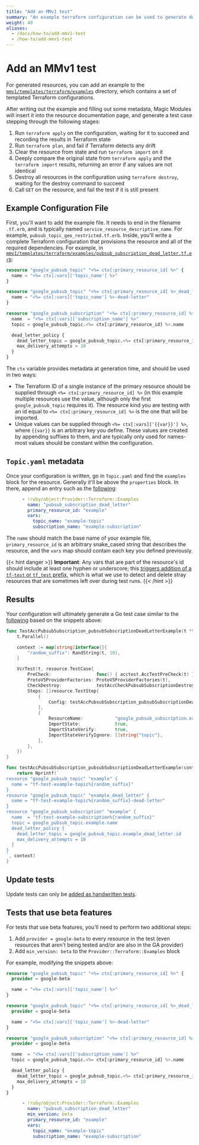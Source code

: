 ```yaml
---
title: "Add an MMv1 test"
summary: "An example terraform configuration can be used to generate docs and tests for a resource."
weight: 40
aliases:
  - /docs/how-to/add-mmv1-test
  - /how-to/add-mmv1-test
---
```


# Add an MMv1 test

For generated resources, you can add an example to the
[`mmv1/templates/terraform/examples`](https://github.com/GoogleCloudPlatform/magic-modules/tree/master/mmv1/templates/terraform/examples)
directory, which contains a set of templated Terraform configurations.

After writing out the example and filling out some metadata, Magic Modules will
insert it into the resource documentation page, and generate a test case
stepping through the following stages:

1.  Run `terraform apply` on the configuration, waiting for it to succeed and
    recording the results in Terraform state
1.  Run `terraform plan`, and fail if Terraform detects any drift
1.  Clear the resource from state and run `terraform import` on it
1.  Deeply compare the original state from `terraform apply` and the `terraform
    import` results, returning an error if any values are not identical
1.  Destroy all resources in the configuration using `terraform destroy`,
    waiting for the destroy command to succeed
1.  Call `GET` on the resource, and fail the test if it is still present

## Example Configuration File

First, you'll want to add the example file. It needs to end in the filename
`.tf.erb`, and is typically named `service_resource_descriptive_name`. For
example, `pubsub_topic_geo_restricted.tf.erb`. Inside, you'll write a complete
Terraform configuration that provisions the resource and all of the required
dependencies. For example, in
[`mmv1/templates/terraform/examples/pubsub_subscription_dead_letter.tf.erb`](https://github.com/GoogleCloudPlatform/magic-modules/blob/e7ef590f6007796f446b2d41875b3d26f4469ff4/mmv1/templates/terraform/examples/pubsub_subscription_dead_letter.tf.erb):

```tf
resource "google_pubsub_topic" "<%= ctx[:primary_resource_id] %>" {
  name = "<%= ctx[:vars]['topic_name'] %>"
}

resource "google_pubsub_topic" "<%= ctx[:primary_resource_id] %>_dead_letter" {
  name = "<%= ctx[:vars]['topic_name'] %>-dead-letter"
}

resource "google_pubsub_subscription" "<%= ctx[:primary_resource_id] %>" {
  name  = "<%= ctx[:vars]['subscription_name'] %>"
  topic = google_pubsub_topic.<%= ctx[:primary_resource_id] %>.name

  dead_letter_policy {
    dead_letter_topic = google_pubsub_topic.<%= ctx[:primary_resource_id] %>_dead_letter.id
    max_delivery_attempts = 10
  }
}
```

The `ctx` variable provides metadata at generation time, and should be used in
two ways:

*   The Terraform ID of a single instance of the primary resource should be
    supplied through `<%= ctx[:primary_resource_id] %>` (in this example
    multiple resources use the value, although only the first
    `google_pubsub_topic` requires it). The resource kind you are testing with
    an id equal to `<%= ctx[:primary_resource_id] %>` is the one that will be
    imported.
*   Unique values can be supplied through `<%= ctx[:vars]['{{var}}'] %>`, where
    `{{var}}` is an arbitrary key you define. These values are created by
    appending suffixes to them, and are typically only used for names- most
    values should be constant within the configuration.

## `Topic.yaml` metadata

Once your configuration is written, go in `Topic.yaml` and find the
`examples` block for the resource. Generally it'll be above the `properties`
block. In there, append an entry such as the
[following](https://github.com/GoogleCloudPlatform/magic-modules/blob/67cef91ee76fc4871566f03e7caee1ef664f8aa0/mmv1/products/pubsub/Topic.yaml#L45-L73):

```yaml
      - !ruby/object:Provider::Terraform::Examples
        name: "pubsub_subscription_dead_letter"
        primary_resource_id: "example"
        vars:
          topic_name: "example-topic"
          subscription_name: "example-subscription"
```

The `name` should match the base name of your example file,
`primary_resource_id` is an arbitrary snake_cased string that describes the
resource, and the `vars` map should contain each key you defined previously.

{{< hint danger >}}
**Important**: Any vars that are part of the resource's id should include at
least one hyphen or underscore; this
[triggers addition of a `tf-test` or `tf_test` prefix](https://github.com/GoogleCloudPlatform/magic-modules/blob/6858338f013f5dc57729ec037883a3594441ea62/mmv1/provider/terraform/examples.rb#L244),
which is what we use to detect and delete stray resources that are sometimes
left over during test runs.
{{< /hint >}}

## Results

Your configuration will ultimately generate a Go test case similar to the
[following](https://github.com/hashicorp/terraform-provider-google/blob/38e2913cb102225f9f9bda9f04b5498d3386a79c/google/resource_pubsub_subscription_generated_test.go#L135-L180)
based on the snippets above:

```go
func TestAccPubsubSubscription_pubsubSubscriptionDeadLetterExample(t *testing.T) {
    t.Parallel()

    context := map[string]interface{}{
        "random_suffix": RandString(t, 10),
    }

    VcrTest(t, resource.TestCase{
        PreCheck:                 func() { acctest.AccTestPreCheck(t) },
        ProtoV5ProviderFactories: ProtoV5ProviderFactories(t),
        CheckDestroy:             testAccCheckPubsubSubscriptionDestroyProducer(t),
        Steps: []resource.TestStep{
            {
                Config: testAccPubsubSubscription_pubsubSubscriptionDeadLetterExample(context),
            },
            {
                ResourceName:            "google_pubsub_subscription.example",
                ImportState:             true,
                ImportStateVerify:       true,
                ImportStateVerifyIgnore: []string{"topic"},
            },
        },
    })
}

func testAccPubsubSubscription_pubsubSubscriptionDeadLetterExample(context map[string]interface{}) string {
    return Nprintf(`
resource "google_pubsub_topic" "example" {
  name = "tf-test-example-topic%{random_suffix}"
}
resource "google_pubsub_topic" "example_dead_letter" {
  name = "tf-test-example-topic%{random_suffix}-dead-letter"
}
resource "google_pubsub_subscription" "example" {
  name  = "tf-test-example-subscription%{random_suffix}"
  topic = google_pubsub_topic.example.name
  dead_letter_policy {
    dead_letter_topic = google_pubsub_topic.example_dead_letter.id
    max_delivery_attempts = 10
  }
}
`, context)
}
```

## Update tests

Update tests can only be [added as handwritten tests](/magic-modules/docs/how-to/add-handwritten-test/#update-tests).

## Tests that use beta features

For tests that use beta features, you'll need to perform two additional steps:

1.  Add `provider = google-beta` to every resource in the test (even resources
    that aren't being tested and/or are also in the GA provider)
1.  Add `min_version: beta` to the `Provider::Terraform::Examples` block

For example, modifying the snippets above:

```tf
resource "google_pubsub_topic" "<%= ctx[:primary_resource_id] %>" {
  provider = google-beta

  name = "<%= ctx[:vars]['topic_name'] %>"
}

resource "google_pubsub_topic" "<%= ctx[:primary_resource_id] %>_dead_letter" {
  provider = google-beta

  name = "<%= ctx[:vars]['topic_name'] %>-dead-letter"
}

resource "google_pubsub_subscription" "<%= ctx[:primary_resource_id] %>" {
  provider = google-beta

  name  = "<%= ctx[:vars]['subscription_name'] %>"
  topic = google_pubsub_topic.<%= ctx[:primary_resource_id] %>.name

  dead_letter_policy {
    dead_letter_topic = google_pubsub_topic.<%= ctx[:primary_resource_id] %>_dead_letter.id
    max_delivery_attempts = 10
  }
}
```

```yaml
      - !ruby/object:Provider::Terraform::Examples
        name: "pubsub_subscription_dead_letter"
        min_version: beta
        primary_resource_id: "example"
        vars:
          topic_name: "example-topic"
          subscription_name: "example-subscription"
```